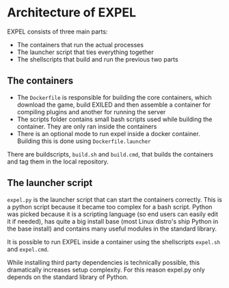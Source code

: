 # Architecture of EXPEL

EXPEL consists of three main parts:

- The containers that run the actual processes
- The launcher script that ties everything together
- The shellscripts that build and run the previous two parts

## The containers

- The `Dockerfile` is responsible for building the core containers, which download the game, build EXILED and then assemble a container for compiling plugins and another for running the server
- The scripts folder contains small bash scripts used while building the container. They are only ran inside the containers
- There is an optional mode to run expel inside a docker container. Building this is done using `Dockerfile.launcher`

There are buildscripts, `build.sh` and `build.cmd`, that builds the containers and tag them in the local repository.

## The launcher script

`expel.py` is the launcher script that can start the containers correctly. This is a python script because it became too complex for a bash script.
Python was picked because it is a scripting language (so end users can easily edit it if needed), has quite a big install base (most Linux distro's ship Python in the base install) and contains many useful modules in the standard library.

It is possible to run EXPEL inside a container using the shellscripts `expel.sh` and `expel.cmd`.

While installing third party dependencies is technically possible, this dramatically increases setup complexity. For this reason expel.py only depends on the standard library of Python.
